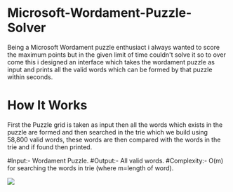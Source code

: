 # Microsoft-Wordament-Puzzle-Solver
Being a Microsoft Wordament puzzle enthusiact i always wanted to score the maximum points but in the given limit of time couldn't solve it so to over come this i designed an interface which takes the wordament puzzle as input and prints all the valid words which can be formed by that puzzle within seconds.

# How It Works
First the Puzzle grid is taken as input then all the words which exists in the puzzle are formed and then searched in the trie which we build using 58,800 valid words, these words are then compared with the words in the trie and if found then printed.

#Input:- Wordament Puzzle.
#Output:- All valid words.
#Complexity:- O(m) for searching the words in trie (where m=length of word).

![](images/Screenshot(57).png)
